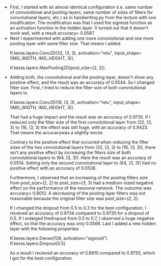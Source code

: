 <ul> 
 <li>First, I started with an almost identical configuration (i.e. same number of convolutional and pooling layers, same number of sizes of filters for 
 convolutional layers, etc.) as in handwriting.py from the lecture with one modification. The modification was that I used the sigmoid function as an 
activation function in the hidden layer. It turned out that it doesn't work well, with a result accuracy= 0.0587.

<li>Next I experimented with adding one more convolutional and one more pooling layer 
with same filter size. That means I added 

tf.keras.layers.Conv2D(32, (3, 3), activation="relu", input_shape=(IMG_WIDTH, IMG_HEIGHT, 3)),

tf.keras.layers.MaxPooling2D(pool_size=(2, 2)).

<li>Adding both, the convolutional and the pooling layer, doesn't show any positive effect, and the result was an accuracy of 0.0544. So I changed filter size. First, I tried to reduce the filter size of both convolutional layers to 

tf.keras.layers.Conv2D(16, (3, 3), activation="relu", input_shape=(IMG_WIDTH, IMG_HEIGHT, 3)).

That had a huge impact and the result was an accuracy of 0.9735. If I reduced only the filter size of the first convolutional layer from (32, (3, 3)  to (16, (3, 3) the effect was still huge, with an accuracy of 0.9423. That means the accuracywas a slightly worse.

Contrary to the positive effect that occurred when reducing the filter sizes of the two convolutional layers from (32, (3, 3) to (16, (3, 3)), there isn't any positive effect by increasing the filters size of both convolutional layers to (64, (3, 3)). Here the result was an accuracy of 0.0514. Setting only the second convolutional layer to (64, (3, 3)) had no positive effect with an accuracy of 0.0538. 

Furthermore, I observed that an increasing of the pooling filters size from pool_size=(2, 2) to pool_size=(3, 3) had a medium-sized negative effect on the 
performance of the neuronal network. The outcome was accuracy= 0.8012. A decreasing of the pooling layer filters was not reasonable because the original 
filter size was pool_size=(2, 2).

If I changed the dropout from 0.5 to 0.3 for the best configuration, I received an accuracy of 0.9734 compared to 0.9735 for a dropout of 0.5. If I enlarged thedropout from 0.5 to 0.7, I observed a huge negative effect, so that the accuracy was only 0.0566. Last I added a new hidden layer with the following properties

tf.keras.layers.Dense(128, activation="sigmoid")
tf.keras.layers.Dropout(0.5)

As a result I recieved an accuracy of 0.8810 compared to 0.9735, which I got for the best configuration.
</ul>
